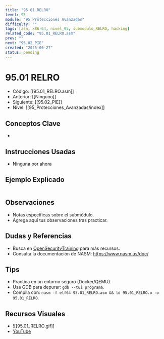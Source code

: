 ```yaml
---
title: "95.01 RELRO"
level: 95
module: "95 Protecciones Avanzadas"
difficulty: ""
tags: [asm, x86-64, nivel_95, submodulo_RELRO, hacking]
related_code: "95.01_RELRO.asm"
prev: ""
next: "95.02_PIE"
created: "2025-06-27"
status: pending
---
```


# 95.01 RELRO

- Código: [[95.01_RELRO.asm]]  
- Anterior: [[Ninguno]]  
- Siguiente: [[95.02_PIE]]  
- Nivel: [[95_Protecciones_Avanzadas/index]]  

## Conceptos Clave
- 

## Instrucciones Usadas
- Ninguna por ahora

## Ejemplo Explicado
```asm

```

## Observaciones
- Notas específicas sobre el submódulo.
- Agrega aquí tus observaciones tras practicar.

## Dudas y Referencias
- Busca en [OpenSecurityTraining](https://opensecuritytraining.info/) para más recursos.
- Consulta la documentación de NASM: https://www.nasm.us/doc/

## Tips
- Practica en un entorno seguro (Docker/QEMU).
- Usa GDB para depurar: `gdb --tui programa`.
- Compila con: `nasm -f elf64 95.01_RELRO.asm && ld 95.01_RELRO.o -o 95.01_RELRO`.

## Recursos Visuales
- ![[95.01_RELRO.gif]]  
- [YouTube](https://youtube.com/placeholder)
